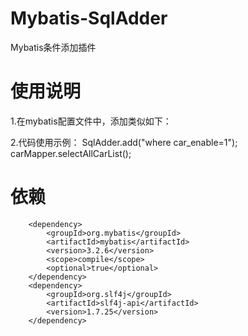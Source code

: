 # Mybatis-SqlAdder
Mybatis条件添加插件

# 使用说明
1.在mybatis配置文件中，添加类似如下：
	<bean id="sqlSessionFactory" class="org.mybatis.spring.SqlSessionFactoryBean">
		<property name="dataSource" ref="dataSource" />
		<property name="mapperLocations" value="classpath*:com/**/mapper/**/*.xml" />
		<property name="plugins">
			<array>
				<bean id="sqlAdder" class="cn.localhost01.SqlAdder">
					<!-- [正则]拦截的sql语句，下列是拦截“select……” -->
					<property name="sql_Intercept" value="^\s*select[\s\S]*$" />
					<!-- [正则]不拦截的sql语句，下列是不拦截“select count……” -->
					<property name="sql_Not_Intercept" value="^\s*select\s+count\s*\(\s*(?:\*|\w+)\s*\)\s+[\s\S]+$" />
				    <!-- 是否打印sql -->
				    <property name="is_print_sql" value="false" />
				</bean>
			</array>
		</property>
	</bean>


2.代码使用示例：
    SqlAdder.add("where car_enable=1");
    carMapper.selectAllCarList();

# 依赖
        <dependency>
            <groupId>org.mybatis</groupId>
            <artifactId>mybatis</artifactId>
            <version>3.2.6</version>
            <scope>compile</scope>
            <optional>true</optional>
        </dependency>
        <dependency>
            <groupId>org.slf4j</groupId>
            <artifactId>slf4j-api</artifactId>
            <version>1.7.25</version>
        </dependency>

